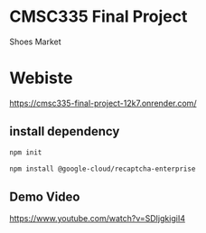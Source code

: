 # CMSC335 Final Project

Shoes Market

# Webiste 
https://cmsc335-final-project-12k7.onrender.com/





## install dependency

```bash
npm init
```
```bash
npm install @google-cloud/recaptcha-enterprise
```


## Demo Video
 
https://www.youtube.com/watch?v=SDIjgkigiI4
